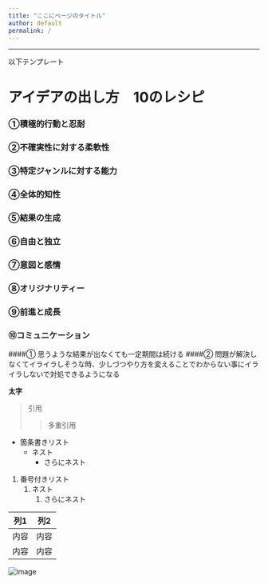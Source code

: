 ```yaml
---
title: "ここにページのタイトル"
author: default
permalink: /
---
```







---

以下テンプレート

# アイデアの出し方　10のレシピ
### ①積極的行動と忍耐
### ②不確実性に対する柔軟性
### ③特定ジャンルに対する能力
### ④全体的知性
### ⑤結果の生成
### ⑥自由と独立
### ⑦意図と感情
### ⑧オリジナリティー
### ⑨前進と成長
### ⑩コミュニケーション


####①
思うような結果が出なくても一定期間は続ける
####②
問題が解決しなくてイライラしそうな時、少しづつやり方を変えることでわからない事にイライラしないで対処できるようになる

**太字**

> 引用
>> 多重引用


- 箇条書きリスト
  - ネスト
    - さらにネスト


1. 番号付きリスト
   1. ネスト
      1. さらにネスト


| 列1  | 列2  |
|-----|-----|
| 内容  | 内容  |
| 内容  | 内容  |

![image](/GHPages_WebSite/assets/images/logo-150.png)
